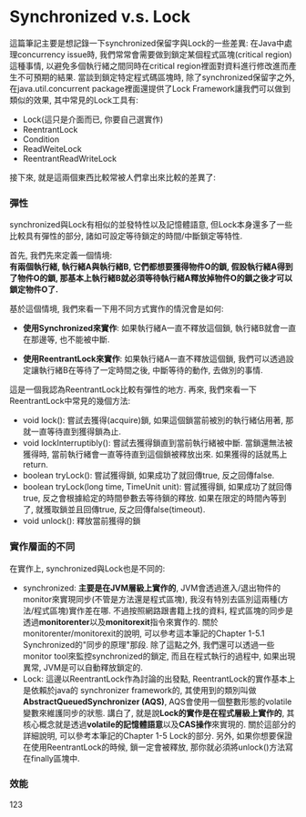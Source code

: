 # Synchronized v.s. Lock

這篇筆記主要是想記錄一下synchronized保留字與Lock的一些差異: 在Java中處理concurrency issue時, 我們常常會需要做到鎖定某個程式區塊\(critical region\)這種事情, 以避免多個執行緒之間同時在critical region裡面對資料進行修改進而產生不可預期的結果. 當談到鎖定特定程式碼區塊時, 除了synchronized保留字之外, 在java.util.concurrent package裡面還提供了Lock Framework讓我們可以做到類似的效果, 其中常見的Lock工具有:

* Lock\(這只是介面而已, 你要自己選實作\)
* ReentrantLock
* Condition
* ReadWeiteLock
* ReentrantReadWriteLock

接下來, 就是這兩個東西比較常被人們拿出來比較的差異了:

### 彈性

synchronized與Lock有相似的並發特性以及記憶體語意, 但Lock本身還多了一些比較具有彈性的部分, 諸如可設定等待鎖定的時間/中斷鎖定等特性.

首先, 我們先來定義一個情境:  
**有兩個執行緒, 執行緒A與執行緒B, 它們都想要獲得物件O的鎖, 假設執行緒A得到了物件O的鎖, 那基本上執行緒B就必須等待執行緒A釋放掉物件O的鎖之後才可以鎖定物件O了.**

基於這個情境, 我們來看一下用不同方式實作的情況會是如何:

* **使用Synchronized來實作**: 如果執行緒A一直不釋放這個鎖, 執行緒B就會一直在那邊等, 也不能被中斷.

* **使用ReentrantLock來實作**: 如果執行緒A一直不釋放這個鎖, 我們可以透過設定讓執行緒B在等待了一定時間之後, 中斷等待的動作, 去做別的事情.

這是一個我認為ReentrantLock比較有彈性的地方. 再來, 我們來看一下ReentrantLock中常見的幾個方法:

* void lock\(\): 嘗試去獲得\(acquire\)鎖, 如果這個鎖當前被別的執行緒佔用著, 那就一直等待直到獲得鎖為止.
* void lockInterruptibly\(\): 嘗試去獲得鎖直到當前執行緒被中斷. 當鎖還無法被獲得時, 當前執行緒會一直等待直到這個鎖被釋放出來. 如果獲得的話就馬上return.
* boolean tryLock\(\): 嘗試獲得鎖, 如果成功了就回傳true, 反之回傳false.
* boolean tryLock\(long time, TimeUnit unit\): 嘗試獲得鎖, 如果成功了就回傳true, 反之會根據給定的時間參數去等待鎖的釋放. 如果在限定的時間內等到了, 就獲取鎖並且回傳true, 反之回傳false\(timeout\). 
* void unlock\(\): 釋放當前獲得的鎖

### 實作層面的不同

在實作上, synchronized與Lock也是不同的:

* synchronized: **主要是在JVM層級上實作的**, JVM會透過進入/退出物件的monitor來實現同步\(不管是方法還是程式區塊\), 我沒有特別去區別這兩種\(方法/程式區塊\)實作差在哪. 不過按照網路跟書籍上找的資料, 程式區塊的同步是透過**monitorenter**以及**monitorexit**指令來實作的. 關於monitorenter/monitorexit的說明, 可以參考這本筆記的Chapter 1-5.1 Synchronized的"同步的原理"那段. 除了這點之外, 我們還可以透過一些monitor tool來監控synchronized的鎖定, 而且在程式執行的過程中, 如果出現異常, JVM是可以自動釋放鎖定的.
* Lock: 這邊以ReentrantLock作為討論的出發點, ReentrantLock的實作基本上是依賴於java的 synchronizer framework的, 其使用到的類別叫做**AbstractQueuedSynchronizer \(AQS\)**, AQS會使用一個整數形態的volatile變數來維護同步的狀態. 講白了, 就是說**Lock的實作是在程式層級上實作的**, 其核心概念就是透過**volatile的記憶體語意**以及**CAS操作**來實現的. 關於這部分的詳細說明, 可以參考本筆記的Chapter 1-5 Lock的部分. 另外, 如果你想要保證在使用ReentrantLock的時候, 鎖一定會被釋放, 那你就必須將unlock\(\)方法寫在finally區塊中.

### 效能

123

























